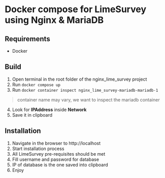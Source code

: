 # Docker compose for LimeSurvey using Nginx & MariaDB

## Requirements
- Docker
## Build

1. Open terminal in the root folder of the nginx_lime_survey project
2. Run `docker compose up`
3. Run `docker container inspect nginx_lime_survey-mariadb-mariadb-1`
> container name may vary, we want to inspect the mariadb container
4. Look for **IPAddress** inside **Network**
5. Save it in clipboard

## Installation

1. Navigate in the browser to http://localhost
2. Start installation process
3. All LimeSurvey pre-requisites should be met
4. Fill username and password for database
5. IP of database is the one saved into clipboard
6. Enjoy

